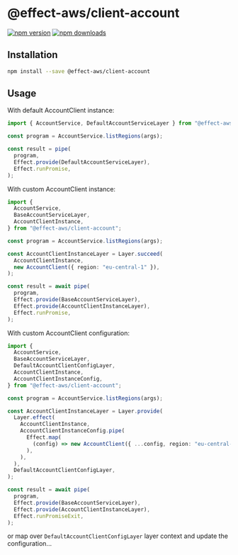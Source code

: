 # @effect-aws/client-account

[![npm version](https://img.shields.io/npm/v/%40effect-aws%2Fclient-account?color=brightgreen&label=npm%20package)](https://www.npmjs.com/package/@effect-aws/client-account)
[![npm downloads](https://img.shields.io/npm/dm/%40effect-aws%2Fclient-account)](https://www.npmjs.com/package/@effect-aws/client-account)

## Installation

```bash
npm install --save @effect-aws/client-account
```

## Usage

With default AccountClient instance:

```typescript
import { AccountService, DefaultAccountServiceLayer } from "@effect-aws/client-account";

const program = AccountService.listRegions(args);

const result = pipe(
  program,
  Effect.provide(DefaultAccountServiceLayer),
  Effect.runPromise,
);
```

With custom AccountClient instance:

```typescript
import {
  AccountService,
  BaseAccountServiceLayer,
  AccountClientInstance,
} from "@effect-aws/client-account";

const program = AccountService.listRegions(args);

const AccountClientInstanceLayer = Layer.succeed(
  AccountClientInstance,
  new AccountClient({ region: "eu-central-1" }),
);

const result = await pipe(
  program,
  Effect.provide(BaseAccountServiceLayer),
  Effect.provide(AccountClientInstanceLayer),
  Effect.runPromise,
);
```

With custom AccountClient configuration:

```typescript
import {
  AccountService,
  BaseAccountServiceLayer,
  DefaultAccountClientConfigLayer,
  AccountClientInstance,
  AccountClientInstanceConfig,
} from "@effect-aws/client-account";

const program = AccountService.listRegions(args);

const AccountClientInstanceLayer = Layer.provide(
  Layer.effect(
    AccountClientInstance,
    AccountClientInstanceConfig.pipe(
      Effect.map(
        (config) => new AccountClient({ ...config, region: "eu-central-1" }),
      ),
    ),
  ),
  DefaultAccountClientConfigLayer,
);

const result = await pipe(
  program,
  Effect.provide(BaseAccountServiceLayer),
  Effect.provide(AccountClientInstanceLayer),
  Effect.runPromiseExit,
);
```

or map over `DefaultAccountClientConfigLayer` layer context and update the configuration...
